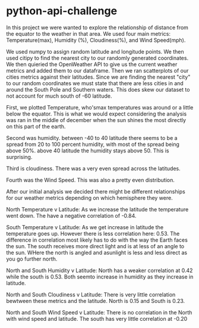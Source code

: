 # python-api-challenge

In this project we were wanted to explore the relationship of distance from the equator to the weather in that area. We used four main metrics: Temperature(max), Humidity (%), Cloudiness(%), and Wind Speed(mph). 

We used numpy to assign random latitude and longitude points. We then used citipy to find the nearest city to our randomly generated coordinates. We then quieried the OpenWeather API to give us the current weather metrics and added them to our dataframe. Then we ran scatterplots of our cities metrics against their latitudes. Since we are finding the nearest "city" to our random coordinates we must state that there are less cities in and around the South Pole and Southern waters. This does skew our dataset to not account for much south of -60 latitude.

First, we plotted Temperature, who'smax temperatures was around or a little below the equator. This is what we would expect considering the analysis was ran in the middle of december when the sun shines the most directly on this part of the earth. 

Second was humidity. between -40 to 40 latitude there seems to be a spread from 20 to 100 percent humidity, with most of the spread being above 50%. above 40 latitude the humidity stays above 50. This is surprising.

Third is cloudiness. There was a very even spread across the latitudes.

Fourth was the Wind Speed. This was also a pretty even distribution.

After our initial analysis we decided there might be different relationships for our weather metrics depending on which hemisphere they were. 

North Temperature v Latitude: As we increase the latitude the temperature went down. The have a negative correlation of -0.84.

South Temperature v Latitude: As we get increase in latitude the temperature goes up. However there is less correlation here: 0.53. The difference in correlation most likely has to do with the way the Earth faces the sun. The south receives more direct light and is at less of an angle to the sun. WHere the north is angled and asunlight is less and less direct as you go further north.

North and South Humidity v Latitude: North has a weaker correlation at 0.42 while the south is 0.53. Both seemto increase in humidity as they increase in latitude.

North and South Cloudiness v Latitude: There is very little correlation bewtween these metrics and the latitude. North is 0.15 and South is 0.23.

North and South Wind Speed v Latitude: There is no correlation in the North with wind speed and latitude. The south has very little correlation at -0.20
